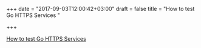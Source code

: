 +++
date = "2017-09-03T12:00:42+03:00"
draft = false
title = "How to test Go HTTPS Services "

+++

<p><a href="https://blog.dnsimple.com/2017/08/how-to-test-golang-https-services/">How to test Go HTTPS Services </a></p>